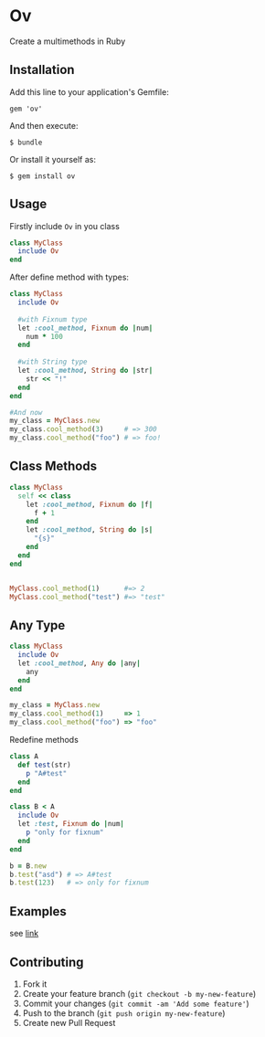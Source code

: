 # Ov

Create a multimethods in Ruby

## Installation

Add this line to your application's Gemfile:

    gem 'ov'

And then execute:

    $ bundle

Or install it yourself as:

    $ gem install ov

## Usage

Firstly include `Ov` in you class

```ruby 
class MyClass 
  include Ov 
end
```

After define method with types:

```ruby
class MyClass
  include Ov
  
  #with Fixnum type 
  let :cool_method, Fixnum do |num|
    num * 100
  end 
  
  #with String type
  let :cool_method, String do |str|
    str << "!"
  end 
end

#And now
my_class = MyClass.new
my_class.cool_method(3)     # => 300
my_class.cool_method("foo") # => foo! 
```

Class Methods
--------------

```ruby
class MyClass
  self << class
    let :cool_method, Fixnum do |f|
      f + 1
    end
    let :cool_method, String do |s|
      "{s}"
    end
  end
end 


MyClass.cool_method(1)      #=> 2
MyClass.cool_method("test") #=> "test"
```


Any Type
----------

```ruby
class MyClass 
  include Ov
  let :cool_method, Any do |any|
    any
  end 
end

my_class = MyClass.new
my_class.cool_method(1)     => 1 
my_class.cool_method("foo") => "foo"
```


Redefine methods

```ruby
class A 
  def test(str)
    p "A#test" 
  end
end

class B < A 
  include Ov
  let :test, Fixnum do |num|
    p "only for fixnum"
  end
end 

b = B.new
b.test("asd") # => A#test
b.test(123)   # => only for fixnum

```

Examples
--------
see [link](https://github.com/fntzr/ov/blob/master/samples)

## Contributing

1. Fork it
2. Create your feature branch (`git checkout -b my-new-feature`)
3. Commit your changes (`git commit -am 'Add some feature'`)
4. Push to the branch (`git push origin my-new-feature`)
5. Create new Pull Request
